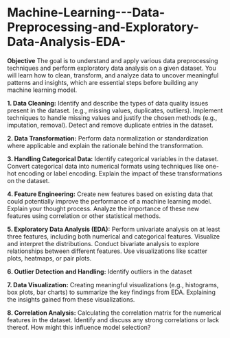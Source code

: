 # Machine-Learning---Data-Preprocessing-and-Exploratory-Data-Analysis-EDA-

**Objective**
The goal is to understand and apply various data preprocessing techniques and perform exploratory data analysis on a given dataset. You will learn how to clean, transform, and analyze data to uncover meaningful patterns and insights, which are essential steps before building any machine learning model.

**1. Data Cleaning:**
Identify and describe the types of data quality issues present in the dataset. (e.g., missing values, duplicates, outliers).
Implement techniques to handle missing values and justify the chosen methods (e.g., imputation, removal).
Detect and remove duplicate entries in the dataset.

**2. Data Transformation:**
Perform data normalization or standardization where applicable and explain the rationale behind the transformation.

**3. Handling Categorical Data:**
Identify categorical variables in the dataset.
Convert categorical data into numerical formats using techniques like one-hot encoding or label encoding. Explain the impact of these transformations on the dataset.

**4. Feature Engineering:**
Create new features based on existing data that could potentially improve the performance of a machine learning model. Explain your thought process.
Analyze the importance of these new features using correlation or other statistical methods.

**5. Exploratory Data Analysis (EDA):**
Perform univariate analysis on at least three features, including both numerical and categorical features. Visualize and interpret the distributions.
Conduct bivariate analysis to explore relationships between different features. Use visualizations like scatter plots, heatmaps, or pair plots.

**6. Outlier Detection and Handling:**
Identify outliers in the dataset 

**7. Data Visualization:**
Creating meaningful visualizations (e.g., histograms, box plots, bar charts) to summarize the key findings from EDA. Explaining the insights gained from these visualizations.

**8. Correlation Analysis:**
Calculating the correlation matrix for the numerical features in the dataset. Identify and discuss any strong correlations or lack thereof. How might this influence model selection?
